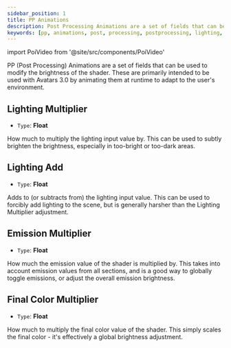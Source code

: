 ```yaml
---
sidebar_position: 1
title: PP Animations
description: Post Processing Animations are a set of fields that can be used to modify the brightness of the Shader, adapting to the user's environment.
keywords: [pp, animations, post, processing, postprocessing, lighting, brightness, poiyomi, shader]
---
```

import PoiVideo from '@site/src/components/PoiVideo'

PP (Post Processing) Animations are a set of fields that can be used to modify the brightness of the shader. These are primarily intended to be used with Avatars 3.0 by animating them at runtime to adapt to the user's environment.

## Lighting Multiplier

- `Type`: **Float**

How much to multiply the lighting input value by. This can be used to subtly brighten the brightness, especially in too-bright or too-dark areas.

## Lighting Add

- `Type`: **Float**

Adds to (or subtracts from) the lighting input value. This can be used to forcibly add lighting to the scene, but is generally harsher than the Lighting Multiplier adjustment.

## Emission Multiplier

- `Type`: **Float**

How much the emission value of the shader is multiplied by. This takes into account emission values from all sections, and is a good way to globally toggle emissions, or adjust the overall emission brightness.

## Final Color Multiplier

- `Type`: **Float**

How much to multiply the final color value of the shader. This simply scales the final color - it's effectively a global brightness adjustment.
